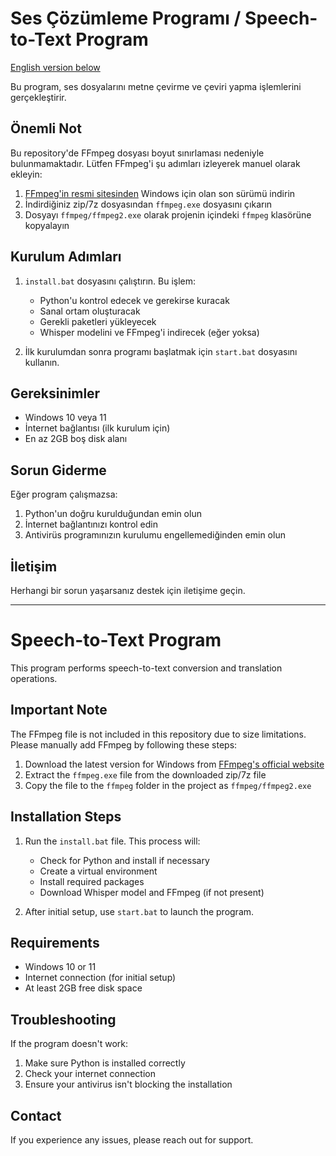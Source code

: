 # Ses Çözümleme Programı / Speech-to-Text Program

[English version below](#speech-to-text-program)

Bu program, ses dosyalarını metne çevirme ve çeviri yapma işlemlerini gerçekleştirir.

## Önemli Not

Bu repository'de FFmpeg dosyası boyut sınırlaması nedeniyle bulunmamaktadır. Lütfen FFmpeg'i şu adımları izleyerek manuel olarak ekleyin:

1. [FFmpeg'in resmi sitesinden](https://ffmpeg.org/download.html) Windows için olan son sürümü indirin
2. İndirdiğiniz zip/7z dosyasından `ffmpeg.exe` dosyasını çıkarın
3. Dosyayı `ffmpeg/ffmpeg2.exe` olarak projenin içindeki `ffmpeg` klasörüne kopyalayın

## Kurulum Adımları

1. `install.bat` dosyasını çalıştırın. Bu işlem:
   - Python'u kontrol edecek ve gerekirse kuracak
   - Sanal ortam oluşturacak
   - Gerekli paketleri yükleyecek
   - Whisper modelini ve FFmpeg'i indirecek (eğer yoksa)

2. İlk kurulumdan sonra programı başlatmak için `start.bat` dosyasını kullanın.

## Gereksinimler

- Windows 10 veya 11
- İnternet bağlantısı (ilk kurulum için)
- En az 2GB boş disk alanı

## Sorun Giderme

Eğer program çalışmazsa:
1. Python'un doğru kurulduğundan emin olun
2. İnternet bağlantınızı kontrol edin
3. Antivirüs programınızın kurulumu engellemediğinden emin olun

## İletişim

Herhangi bir sorun yaşarsanız destek için iletişime geçin.

---

# Speech-to-Text Program

This program performs speech-to-text conversion and translation operations.

## Important Note

The FFmpeg file is not included in this repository due to size limitations. Please manually add FFmpeg by following these steps:

1. Download the latest version for Windows from [FFmpeg's official website](https://ffmpeg.org/download.html)
2. Extract the `ffmpeg.exe` file from the downloaded zip/7z file
3. Copy the file to the `ffmpeg` folder in the project as `ffmpeg/ffmpeg2.exe`

## Installation Steps

1. Run the `install.bat` file. This process will:
   - Check for Python and install if necessary
   - Create a virtual environment
   - Install required packages
   - Download Whisper model and FFmpeg (if not present)

2. After initial setup, use `start.bat` to launch the program.

## Requirements

- Windows 10 or 11
- Internet connection (for initial setup)
- At least 2GB free disk space

## Troubleshooting

If the program doesn't work:
1. Make sure Python is installed correctly
2. Check your internet connection
3. Ensure your antivirus isn't blocking the installation

## Contact

If you experience any issues, please reach out for support.

